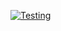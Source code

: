 [![Testing](https://github.com/WouterDurnez/burner/actions/workflows/test.yml/badge.svg)](https://github.com/WouterDurnez/burner/actions/workflows/test.yml)
